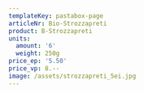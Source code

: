 ```yaml
---
templateKey: pastabox-page
articleNr: Bio-Strozzapreti
product: B-Strozzapreti
units:
  amount: '6'
  weight: 250g
price_ep: '5.50'
price_vp: 8.--
image: /assets/strozzapreti_5ei.jpg
---
```


